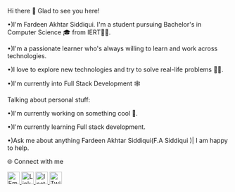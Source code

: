 Hi there 👋
Glad to see you here!

•)I'm Fardeen Akhtar Siddiqui. I'm a student pursuing Bachelor's in Computer Science 🎓 from IERT👨‍💻. 

•)I'm a passionate learner who's always willing to learn and work across technologies.

•)I love to explore new technologies and try to solve real-life problems 👨‍💻. 

•)I'm currently into Full Stack Development 🕸️

Talking about personal stuff:

•)I'm currently working on something cool 👻.

•)I'm currently learning Full stack development.

•)Ask me about anything Fardeen Akhtar Siddiqui(F.A Siddiqui )| 
I am happy to help.


 🌐 Connect with me

<a href="fardeenakhtar1000@gmail.com" target="_blank">
  <img src="https://img.icons8.com/ios-filled/50/ea4335/new-post.png" alt="Email" width="28"/>
</a>
<a href="https://www.linkedin.com/in/fardeen-akhtar-siddiqui-102a702b0"
  target="_blank">
  <img src="https://img.icons8.com/ios-filled/50/0077B5/linkedin.png" alt="LinkedIn" width="28"/>
</a>
<a href="https://www.instagram.com/yasir_siddiqui___?igsh=eWQ3YjBkaDEzbG9r" target="_blank">
  <img src="https://img.icons8.com/ios-filled/50/E1306C/instagram-new.png" alt="Instagram" width="28"/>
</a>
<a href="https://x.com/Akh8763Fardeen?t=Hvnh-SaxVRPtpuCbkvj_KQ&s=09" target="_blank">
  <img src="https://img.icons8.com/ios-filled/50/1DA1F2/twitter.png" alt="Twitter" width="28"/>
</a>
